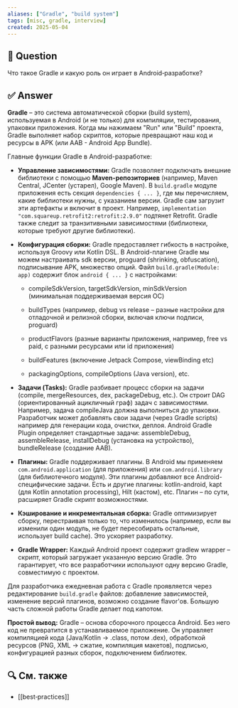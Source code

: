 ```yaml
---
aliases: ["Gradle", "build system"]
tags: [misc, gradle, interview]
created: 2025‑05‑04
---
```


## 📝 Question  
Что такое Gradle и какую роль он играет в Android‑разработке?

## ✅ Answer  
**Gradle** – это система автоматической сборки (build system), используемая в Android (и не только) для компиляции, тестирования, упаковки приложения. Когда мы нажимаем "Run" или "Build" проекта, Gradle выполняет набор скриптов, которые превращают наш код и ресурсы в APK (или AAB - Android App Bundle).

Главные функции Gradle в Android-разработке:

- **Управление зависимостями:** Gradle позволяет подключать внешние библиотеки с помощью **Maven-репозиториев** (например, Maven Central, JCenter (устарел), Google Maven). В `build.gradle` модуле приложения есть секция `dependencies { ... }`, где мы перечисляем, какие библиотеки нужны, с указанием версии. Gradle сам загрузит эти артефакты и включит в проект. Например, `implementation "com.squareup.retrofit2:retrofit:2.9.0"` подтянет Retrofit. Gradle также следит за транзитивными зависимостями (библиотеки, которые требуют другие библиотеки).
    
- **Конфигурация сборки:** Gradle предоставляет гибкость в настройке, используя Groovy или Kotlin DSL. В Android-плагине Gradle мы можем настраивать sdk версии, proguard (shrinking, obfuscation), подписывание APK, множество опций. Файл `build.gradle(Module: app)` содержит блок `android { ... }` с настройками:
    
    - compileSdkVersion, targetSdkVersion, minSdkVersion (минимальная поддерживаемая версия ОС)
        
    - buildTypes (например, debug vs release – разные настройки для отладочной и релизной сборки, включая ключи подписи, proguard)
        
    - productFlavors (разные варианты приложения, например, free vs paid, с разными ресурсами или id приложения)
        
    - buildFeatures (включение Jetpack Compose, viewBinding etc)
        
    - packagingOptions, compileOptions (Java version), etc.
        
- **Задачи (Tasks):** Gradle разбивает процесс сборки на задачи (compile, mergeResources, dex, packageDebug, etc.). Он строит DAG (ориентированный ацикличный граф) задач с зависимостями. Например, задача compileJava должна выполниться до упаковки. Разработчик может добавлять свои задачи (через Gradle scripts) например для генерации кода, очистки, деплоя. Android Gradle Plugin определяет стандартные задачи: assembleDebug, assembleRelease, installDebug (установка на устройство), bundleRelease (создание AAB).
    
- **Плагины:** Gradle поддерживает плагины. В Android мы применяем `com.android.application` (для приложения) или `com.android.library` (для библиотечного модуля). Эти плагины добавляют все Android-специфические задачи. Есть и другие плагины: kotlin-android, kapt (для Kotlin annotation processing), Hilt (кастом), etc. Плагин – по сути, расширяет Gradle скрипт возможностями.
    
- **Кэширование и инкрементальная сборка:** Gradle оптимизирует сборку, перестраивая только то, что изменилось (например, если вы изменили один модуль, не будет пересобирать остальные, использует build cache). Это ускоряет разработку.
    
- **Gradle Wrapper:** Каждый Android проект содержит gradlew wrapper – скрипт, который загружает указанную версию Gradle. Это гарантирует, что все разработчики используют одну версию Gradle, совместимую с проектом.
    

Для разработчика ежедневная работа с Gradle проявляется через редактирование `build.gradle` файлов: добавление зависимостей, изменение версий плагинов, возможно создание flavor'ов. Большую часть сложной работы Gradle делает под капотом.

**Простой вывод:** Gradle – основа сборочного процесса Android. Без него код не превратится в устанавливаемое приложение. Он управляет компиляцией кода (Java/Kotlin -> .class, потом .dex), обработкой ресурсов (PNG, XML -> сжатие, компиляция макетов), подписью, конфигурацией разных сборок, подключением библиотек.

## 🔍 См. также  
- [[best‑practices]]
